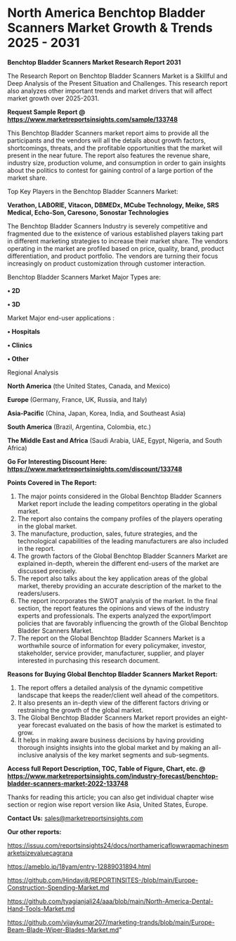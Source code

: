 # North America Benchtop Bladder Scanners Market Growth & Trends 2025 - 2031

<strong>Benchtop Bladder Scanners Market Research Report 2031</strong>

The Research Report on Benchtop Bladder Scanners Market is a Skillful and Deep Analysis of the Present Situation and Challenges. This research report also analyzes other important trends and market drivers that will affect market growth over 2025-2031.

<strong>Request Sample Report @ <a href=https://www.marketreportsinsights.com/sample/133748>https://www.marketreportsinsights.com/sample/133748</a></strong>

This Benchtop Bladder Scanners market report aims to provide all the participants and the vendors will all the details about growth factors, shortcomings, threats, and the profitable opportunities that the market will present in the near future. The report also features the revenue share, industry size, production volume, and consumption in order to gain insights about the politics to contest for gaining control of a large portion of the market share.

Top Key Players in the Benchtop Bladder Scanners Market:

<strong>Verathon, LABORIE, Vitacon, DBMEDx, MCube Technology, Meike, SRS Medical, Echo-Son, Caresono, Sonostar Technologies</strong>

The Benchtop Bladder Scanners Industry is severely competitive and fragmented due to the existence of various established players taking part in different marketing strategies to increase their market share. The vendors operating in the market are profiled based on price, quality, brand, product differentiation, and product portfolio. The vendors are turning their focus increasingly on product customization through customer interaction.

Benchtop Bladder Scanners Market Major Types are:

<strong>• 2D

• 3D</strong>

Market Major end-user applications :

<strong>• Hospitals

• Clinics

• Other</strong>

Regional Analysis

</u><strong><b>North America</b></strong> (the United States, Canada, and Mexico)

<strong><b>Europe </b></strong>(Germany, France, UK, Russia, and Italy)

<strong><b>Asia-Pacific</b></strong> (China, Japan, Korea, India, and Southeast Asia)

<strong><b>South America</b></strong> (Brazil, Argentina, Colombia, etc.)

<strong><b>The Middle East and Africa</b></strong> (Saudi Arabia, UAE, Egypt, Nigeria, and South Africa)

<strong>Go For Interesting Discount Here: <a href=https://www.marketreportsinsights.com/discount/133748>https://www.marketreportsinsights.com/discount/133748</a></strong>

<strong>Points Covered in The Report:</strong>
<ol>
  <li>The major points considered in the Global Benchtop Bladder Scanners Market report include the leading competitors operating in the global market.</li>
  <li>The report also contains the company profiles of the players operating in the global market.</li>
  <li>The manufacture, production, sales, future strategies, and the technological capabilities of the leading manufacturers are also included in the report.</li>
  <li>The growth factors of the Global Benchtop Bladder Scanners Market are explained in-depth, wherein the different end-users of the market are discussed precisely.</li>
  <li>The report also talks about the key application areas of the global market, thereby providing an accurate description of the market to the readers/users.</li>
  <li>The report incorporates the SWOT analysis of the market. In the final section, the report features the opinions and views of the industry experts and professionals. The experts analyzed the export/import policies that are favorably influencing the growth of the Global Benchtop Bladder Scanners Market.</li>
  <li>The report on the Global Benchtop Bladder Scanners Market is a worthwhile source of information for every policymaker, investor, stakeholder, service provider, manufacturer, supplier, and player interested in purchasing this research document.</li>
</ol>
<strong>Reasons for Buying Global Benchtop Bladder Scanners Market Report:</strong>

<ol>
  <li>The report offers a detailed analysis of the dynamic competitive landscape that keeps the reader/client well ahead of the competitors.</li>
  <li>It also presents an in-depth view of the different factors driving or restraining the growth of the global market.</li>
  <li>The Global Benchtop Bladder Scanners Market report provides an eight-year forecast evaluated on the basis of how the market is estimated to grow.</li>
  <li>It helps in making aware business decisions by having providing thorough insights insights into the global market and by making an all-inclusive analysis of the key market segments and sub-segments.</li>
</ol>
<strong>Access full Report Description, TOC, Table of Figure, Chart, etc. @ <a href=https://www.marketreportsinsights.com/industry-forecast/benchtop-bladder-scanners-market-2022-133748>https://www.marketreportsinsights.com/industry-forecast/benchtop-bladder-scanners-market-2022-133748</a></strong>


Thanks for reading this article; you can also get individual chapter wise section or region wise report version like Asia, United States, Europe.

<strong>Contact Us:</strong>
sales@marketreportsinsights.com

<strong>Our other reports:</strong>

<a href=https://issuu.com/reportsinsights24/docs/northamericaflowwrapmachinesmarketsizevaluecagrana>https://issuu.com/reportsinsights24/docs/northamericaflowwrapmachinesmarketsizevaluecagrana</a>

<a href=https://ameblo.jp/18yam/entry-12889031894.html>https://ameblo.jp/18yam/entry-12889031894.html</a>

<a href=https://github.com/Hindavi8/REPORTINSITES-/blob/main/Europe-Construction-Spending-Market.md>https://github.com/Hindavi8/REPORTINSITES-/blob/main/Europe-Construction-Spending-Market.md</a>

<a href=https://github.com/tyagianjali24/aaa/blob/main/North-America-Dental-Hand-Tools-Market.md>https://github.com/tyagianjali24/aaa/blob/main/North-America-Dental-Hand-Tools-Market.md</a>

<a href=https://github.com/vijaykumar207/marketing-trands/blob/main/Europe-Beam-Blade-Wiper-Blades-Market.md>https://github.com/vijaykumar207/marketing-trands/blob/main/Europe-Beam-Blade-Wiper-Blades-Market.md</a>"
